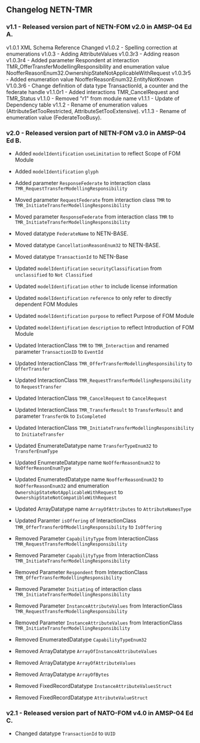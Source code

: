 ## Changelog NETN-TMR

### v1.1 - Released version part of NETN-FOM v2.0 in AMSP-04 Ed A.

v1.0.1 XML Schema Reference Changed
v1.0.2 - Spelling correction at enumerations
v1.0.3 - Adding AttributeValues
v1.0.3r3 - Adding reason
v1.0.3r4 - Added parameter Respondent at interaction TMR_OfferTransferModellingResponsibility and enumeration value NoofferReasonEnum32.OwnershipStateNotApplicableWithRequest
v1.0.3r5 - Added enumeration value NoofferReasonEnum32.EntityNotKnown
V1.0.3r6 - Change definition of data type TransactionId, a counter and the federate handle
v1.1.0r1 - Added interactions TMR_CancelRequest and TMR_Status
v1.1.0 - Removed "r1" from module name
v1.1.1 - Update of Dependency table
v1.1.2 - Rename of enumeration values (AttributeSetTooRestricted, AttributeSetTooExtensive).
v1.1.3 - Rename of enumeration value (FederateTooBusy).


### v2.0 - Released version part of NETN-FOM v3.0 in AMSP-04 Ed B.

* Added `modelIdentification` `useLimitation` to reflect Scope of FOM Module
* Added `modelIdentification` `glyph` 
* Added parameter `ResponseFederate` to interaction class `TMR_RequestTransferModellingResponsibility`

* Moved parameter `RequestFederate` from interaction class `TMR` to `TMR_InitiateTransferModellingResponsibility`
* Moved parameter `ResponseFederate` from interaction class `TMR` to `TMR_InitiateTransferModellingResponsibility`
* Moved datatype `FederateName` to NETN-BASE.
* Moved datatype `CancellationReasonEnum32` to NETN-BASE.
* Moved datatype `TransactionId` to NETN-Base

* Updated `modelIdentification` `securityClassification` from `unclassified` to `Not Classified`
* Updated `modelIdentification` `other` to include license information
* Updated `modelIdentification` `reference` to only refer to directly dependent FOM Modules
* Updated `modelIdentification` `purpose` to reflect Purpose of FOM Module 
* Updated `modelIdentification` `description` to reflect Introduction of FOM Module
* Updated InteractionClass `TMR` to `TMR_Interaction` and renamed parameter `TransactionID` to `EventId`
* Updated InteractionClass `TMR_OfferTransferModellingResponsibility` to `OfferTransfer`
* Updated InteractionClass `TMR_RequestTransferModellingResponsibility` to `RequestTransfer`
* Updated InteractionClass `TMR_CancelRequest` to `CancelRequest`
* Updated InteractionClass `TMR_TransferResult` to `TransferResult` and parameter `TransferOk` to `IsCompleted`
* Updated InteractionClass `TMR_InitiateTransferModellingResponsibility` to `InitiateTransfer`
* Updated EnumerateDatatype name `TransferTypeEnum32` to `TransferEnumType`
* Updated EnumerateDatatype name `NoOfferReasonEnum32` to `NoOfferReasonEnumType`
* Updated EnumeratedDatatype name `NoofferReasonEnum32` to `NoOfferReasonEnum32` and enumeration `OwnershipStateNotApplicableWithRequest` to `OwnershipStateNotCompatibleWithRequest`
* Updated ArrayDatatype name `ArrayOfAttributes` to `AttributeNamesType`
* Updated Paramter `isOffering` of InteractionClass `TMR_OfferTransferOfModellingResponsibility` to `IsOffering`

* Removed Parameter `CapabilityType` from InteractionClass `TMR_RequestTransferModellingResponsibility`
* Removed Parameter `CapabilityType` from InteractionClass `TMR_InitiateTransferModellingResponsibility`
* Removed Parameter `Respondent` from InteractionClass `TMR_OfferTransferModellingResponsibility`
* Removed Parameter `Initiating` of interaction class `TMR_InitiateTransferModellingResponsibility`
* Removed Parameter `InstanceAttributeValues` from InteractionClass `TMR_RequestTransferModellingResponsibility`
* Removed Parameter `InstanceAttributeValues` from InteractionClass `TMR_InitiateTransferModellingResponsibility`
* Removed EnumeratedDatatype `CapabilityTypeEnum32`
* Removed ArrayDatatype `ArrayOfInstanceAttributeValues`
* Removed ArrayDatatype `ArrayOfAttributeValues`
* Removed ArrayDatatype `ArrayOfBytes`
* Removed FixedRecordDatatype `InstanceAttributeValuesStruct`
* Removed FixedRecordDatatype `AttributeValueStruct`


### v2.1 - Released version part of NATO-FOM v4.0 in AMSP-04 Ed C.

* Changed datatype `TransactionId` to `UUID`

